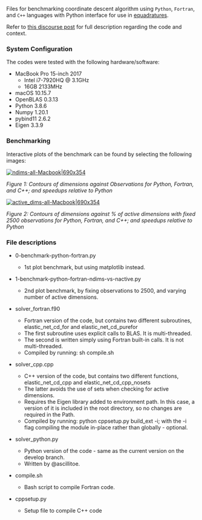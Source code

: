 Files for benchmarking coordinate descent algorithm using `Python`, `Fortran`, and `C++` languages with Python interface for use in [equadratures](https://github.com/Effective-Quadratures/equadratures).

Refer to [this discourse post](https://discourse.equadratures.org/t/the-quest-for-speed-an-indicative-survey-in-improving-performance/144/2) for full description regarding the code and context.

### System Configuration

The codes were tested with the following hardware/software:

- MacBook Pro 15-inch 2017
    - Intel i7-7920HQ @ 3.1GHz
    - 16GB 2133MHz
- macOS 10.15.7
- OpenBLAS 0.3.13
- Python 3.8.6
- Numpy 1.20.1
- pybind11 2.6.2
- Eigen 3.3.9

### Benchmarking

Interactive plots of the benchmark can be found by selecting the following images:

[![ndims-all-Macbook|690x354](https://plotly.com/~bubald/34.jpg)](https://plotly.com/~bubald/34.embed)

*Figure 1: Contours of dimensions against Observations for Python, Fortran, and C++; and speedups relative to Python*

[![active_dims-all-Macbook|690x354](https://plotly.com/~bubald/36.jpg) ](https://plotly.com/~bubald/36.embed)


*Figure 2: Contours of dimensions against % of active dimensions with fixed 2500 observations for Python, Fortran, and C++; and speedups relative to Python*

### File descriptions

- 0-benchmark-python-fortran.py
  - 1st plot benchmark, but using matplotlib instead.
 
- 1-benchmark-python-fortran-ndims-vs-nactive.py
  - 2nd plot benchmark, by fixing observations to 2500, and varying number of active dimensions.
 
- solver_fortran.f90
  - Fortran version of the code, but contains two different subroutines, elastic_net_cd_for and elastic_net_cd_purefor
  - The first subroutine uses explicit calls to BLAS. It is multi-threaded.
  - The second is written simply using Fortran built-in calls. It is not multi-threaded.
  - Compiled by running: sh compile.sh
 
- solver_cpp.cpp
  - C++ version of the code, but contains two different functions, elastic_net_cd_cpp and elastic_net_cd_cpp_nosets
  - The latter avoids the use of sets when checking for active dimensions.
  - Requires the Eigen library added to environment path. In this case, a version of it is included in the root directory, so no changes are required in the Path.
  - Compiled by running: python cppsetup.py build_ext -i; with the -i flag compiling the module in-place rather than globally - optional.
 
- solver_python.py
  - Python version of the code - same as the current version on the develop branch.
  - Written by @ascillitoe.
 
- compile.sh
  - Bash script to compile Fortran code.
 
- cppsetup.py
  - Setup file to compile C++ code
 
